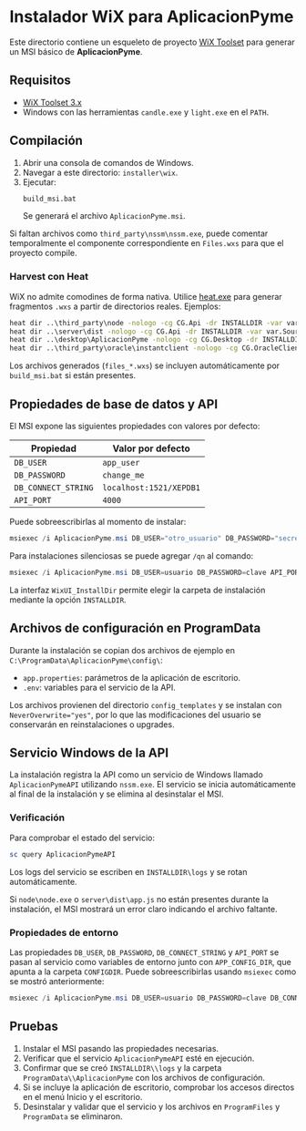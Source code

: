 # Instalador WiX para AplicacionPyme

Este directorio contiene un esqueleto de proyecto [WiX Toolset](https://wixtoolset.org/) para generar un MSI básico de **AplicacionPyme**.

## Requisitos
- [WiX Toolset 3.x](https://wixtoolset.org/releases/)
- Windows con las herramientas `candle.exe` y `light.exe` en el `PATH`.

## Compilación
1. Abrir una consola de comandos de Windows.
2. Navegar a este directorio: `installer\wix`.
3. Ejecutar:
   ```bat
   build_msi.bat
   ```
   Se generará el archivo `AplicacionPyme.msi`.

Si faltan archivos como `third_party\nssm\nssm.exe`, puede comentar temporalmente el componente correspondiente en `Files.wxs` para que el proyecto compile.

### Harvest con Heat
WiX no admite comodines de forma nativa. Utilice [heat.exe](https://wixtoolset.org/documentation/manual/v3/overview/heat.html) para generar fragmentos `.wxs` a partir de directorios reales. Ejemplos:

```bat
heat dir ..\third_party\node -nologo -cg CG.Api -dr INSTALLDIR -var var.SourceDir -out files_node.wxs
heat dir ..\server\dist -nologo -cg CG.Api -dr INSTALLDIR -var var.SourceDir -out files_server_dist.wxs
heat dir ..\desktop\AplicacionPyme -nologo -cg CG.Desktop -dr INSTALLDIR -var var.SourceDir -out files_desktop.wxs
heat dir ..\third_party\oracle\instantclient -nologo -cg CG.OracleClient -dr INSTALLDIR -var var.SourceDir -out files_oracle.wxs
```

Los archivos generados (`files_*.wxs`) se incluyen automáticamente por `build_msi.bat` si están presentes.

## Propiedades de base de datos y API
El MSI expone las siguientes propiedades con valores por defecto:

| Propiedad | Valor por defecto |
|-----------|------------------|
| `DB_USER` | `app_user` |
| `DB_PASSWORD` | `change_me` |
| `DB_CONNECT_STRING` | `localhost:1521/XEPDB1` |
| `API_PORT` | `4000` |

Puede sobreescribirlas al momento de instalar:

```powershell
msiexec /i AplicacionPyme.msi DB_USER="otro_usuario" DB_PASSWORD="secreto" API_PORT=8080
```

Para instalaciones silenciosas se puede agregar `/qn` al comando:

```powershell
msiexec /i AplicacionPyme.msi DB_USER=usuario DB_PASSWORD=clave API_PORT=8080 /qn
```

La interfaz `WixUI_InstallDir` permite elegir la carpeta de instalación mediante la opción `INSTALLDIR`.

## Archivos de configuración en ProgramData
Durante la instalación se copian dos archivos de ejemplo en `C:\ProgramData\AplicacionPyme\config\`:

- `app.properties`: parámetros de la aplicación de escritorio.
- `.env`: variables para el servicio de la API.

Los archivos provienen del directorio `config_templates` y se instalan con `NeverOverwrite="yes"`, por lo que las modificaciones del usuario se conservarán en reinstalaciones o upgrades.

## Servicio Windows de la API
La instalación registra la API como un servicio de Windows llamado `AplicacionPymeAPI` utilizando `nssm.exe`. El servicio se inicia automáticamente al final de la instalación y se elimina al desinstalar el MSI.

### Verificación
Para comprobar el estado del servicio:

```powershell
sc query AplicacionPymeAPI
```

Los logs del servicio se escriben en `INSTALLDIR\logs` y se rotan automáticamente.

Si `node\node.exe` o `server\dist\app.js` no están presentes durante la instalación, el MSI mostrará un error claro indicando el archivo faltante.

### Propiedades de entorno
Las propiedades `DB_USER`, `DB_PASSWORD`, `DB_CONNECT_STRING` y `API_PORT` se pasan al servicio como variables de entorno junto con `APP_CONFIG_DIR`, que apunta a la carpeta `CONFIGDIR`. Puede sobreescribirlas usando `msiexec` como se mostró anteriormente:

```powershell
msiexec /i AplicacionPyme.msi DB_USER=usuario DB_PASSWORD=clave DB_CONNECT_STRING="servidor:puerto/servicio" API_PORT=8080
```

## Pruebas

1. Instalar el MSI pasando las propiedades necesarias.
2. Verificar que el servicio `AplicacionPymeAPI` esté en ejecución.
3. Confirmar que se creó `INSTALLDIR\\logs` y la carpeta `ProgramData\\AplicacionPyme` con los archivos de configuración.
4. Si se incluye la aplicación de escritorio, comprobar los accesos directos en el menú Inicio y el escritorio.
5. Desinstalar y validar que el servicio y los archivos en `ProgramFiles` y `ProgramData` se eliminaron.
